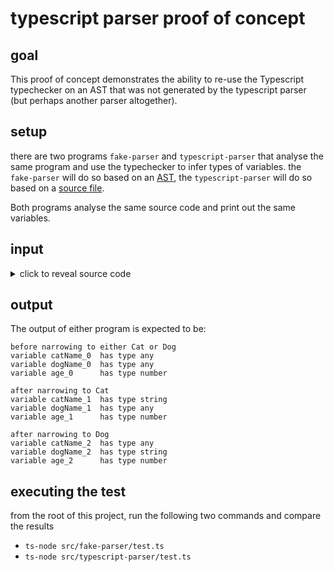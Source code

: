 # typescript parser proof of concept

## goal

This proof of concept demonstrates the ability to re-use the Typescript typechecker on an AST that was not generated by the typescript parser (but perhaps another parser altogether).

## setup

there are two programs `fake-parser` and `typescript-parser` that analyse the same program and use the typechecker to infer types of variables.
the `fake-parser` will do so based on an [AST](src/fake-parser/cat-dog.ts), the `typescript-parser` will do so based on a [source file](src/typescript-parser/cat-dog.ts).

Both programs analyse the same source code and print out the same variables.


## input
<details>
  <summary>click to reveal source code</summary>
  
  ``` typescript
  const cloud: {
    CreateBucket: <T>() => Bucket<T>;
  } = {} as any;

  interface Bucket<T> {
    on_object_created(handler: (key: string, obj: T) => void);
  }

  enum Kind {
    Cat,
    Dog
  }

  interface Cat {
    kind: Kind.Cat;
    catName: string;
    age: number;
  }

  interface Dog {
    kind: Kind.Dog;
    dogName: string;
    age: number;
  }

  const bucket = cloud.CreateBucket<Cat | Dog>();
  bucket.on_object_created((_key, obj) => {
    const catName_0 = obj.catName;
    const dogName_0 = obj.dogName;
    const age_0 = obj.age;

    if (obj.kind === Kind.Cat) {
      const catName_1 = obj.catName;
      const dogName_1 = obj.dogName;
      const age_1 = obj.age;
    } else {
      const catName_2 = obj.catName;
      const dogName_2 = obj.dogName;
      const age_2 = obj.age;
    }
  });
  ```

</details>

## output

The output of either program is expected to be:
``` plain
before narrowing to either Cat or Dog
variable catName_0  has type any
variable dogName_0  has type any
variable age_0      has type number

after narrowing to Cat
variable catName_1  has type string
variable dogName_1  has type any
variable age_1      has type number

after narrowing to Dog
variable catName_2  has type any
variable dogName_2  has type string
variable age_2      has type number
```

## executing the test

from the root of this project, run the following two commands and compare the results
- `ts-node src/fake-parser/test.ts`
- `ts-node src/typescript-parser/test.ts`